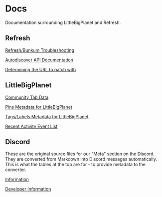 # Docs
Documentation surrounding LittleBigPlanet and Refresh.

## Refresh

[Refresh/Bunkum Troubleshooting](https://littlebigrefresh.github.io/Docs/refresh-troubleshooting)

[Autodiscover API Documentation](https://littlebigrefresh.github.io/Docs/autodiscover-api)

[Determining the URL to patch with](https://littlebigrefresh.github.io/Docs/patch-url)

## LittleBigPlanet

[Community Tab Data](https://littlebigrefresh.github.io/Docs/LBP3_community_tab_data.txt)

[Pins Metadata for LittleBigPlanet](https://littlebigrefresh.github.io/Docs/pins)

[Tags/Labels Metadata for LittleBigPlanet](https://littlebigrefresh.github.io/Docs/labels)

[Recent Activity Event List](https://littlebigrefresh.github.io/Docs/recent-activity-events.txt)

## Discord

These are the original source files for our "Meta" section on the Discord. 
They are converted from Markdown into Discord messages automatically.
This is what the tables at the top are for - to provide metadata to the converter.

[Information](https://littlebigrefresh.github.io/Docs/discord/information)

[Developer Information](https://littlebigrefresh.github.io/Docs/discord/dev-info)
